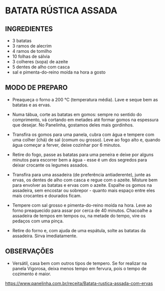 # BATATA RÚSTICA ASSADA

## INGREDIENTES

- 3 batatas
- 3 ramos de alecrim
- 4 ramos de tomilho
- 10 folhas de sálvia
- 3 colheres (sopa) de azeite
- 5 dentes de alho com casca
- sal e pimenta-do-reino moída na hora a gosto

## MODO DE PREPARO

- Preaqueça o forno a 200 °C (temperatura média). Lave e seque bem as batatas e
as ervas.

- Numa tábua, corte as batatas em gomos: sempre no sentido do comprimento, vá
cortando em metades até formar gomos na espessura que desejar. No Panelinha,
gostamos deles mais gordinhos.

- Transfira os gomos para uma panela, cubra com água e tempere com uma colher
(chá) de sal (comum ou grosso). Leve ao fogo alto e, quando água começar a
ferver, deixe cozinhar por 6 minutos.

- Retire do fogo, passe as batatas para uma peneira e deixe por alguns minutos
para escorrer bem a água - esse é um dos segredos para deixar crocante os
legumes assados.

- Transfira para uma assadeira (de preferência antiaderente), junte as ervas,
os dentes de alho com casca e regue com o azeite. Misture bem para envolver as
batatas e ervas com o azeite. Espalhe os gomos na assadeira, sem encostar ou
sobrepor - quanto mais espaço entre eles mais crocantes e dourados ficam.

- Tempere com sal grosso e pimenta-do-reino moída na hora. Leve ao forno
preaquecido para assar por cerca de 40 minutos. Chacoalhe a assadeira de tempos
em tempos ou, na metade do tempo, vire os pedaços com uma pinça.

- Retire do forno e, com ajuda de uma espátula, solte as batatas da assadeira.
Sirva imediatamente.

## OBSERVAÇÕES

- Versátil, casa bem com outros tipos de tempero. Se for realizar na panela
Vigorosa, deixa menos tempo em fervura, pois o tempo de cozimento é maior.

https://www.panelinha.com.br/receita/Batata-rustica-assada-com-ervas
